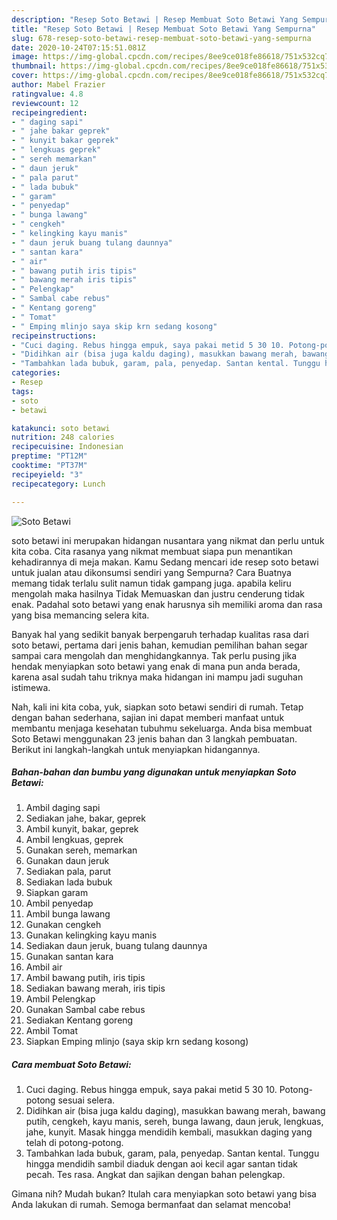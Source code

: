 ```yaml
---
description: "Resep Soto Betawi | Resep Membuat Soto Betawi Yang Sempurna"
title: "Resep Soto Betawi | Resep Membuat Soto Betawi Yang Sempurna"
slug: 678-resep-soto-betawi-resep-membuat-soto-betawi-yang-sempurna
date: 2020-10-24T07:15:51.081Z
image: https://img-global.cpcdn.com/recipes/8ee9ce018fe86618/751x532cq70/soto-betawi-foto-resep-utama.jpg
thumbnail: https://img-global.cpcdn.com/recipes/8ee9ce018fe86618/751x532cq70/soto-betawi-foto-resep-utama.jpg
cover: https://img-global.cpcdn.com/recipes/8ee9ce018fe86618/751x532cq70/soto-betawi-foto-resep-utama.jpg
author: Mabel Frazier
ratingvalue: 4.8
reviewcount: 12
recipeingredient:
- " daging sapi"
- " jahe bakar geprek"
- " kunyit bakar geprek"
- " lengkuas geprek"
- " sereh memarkan"
- " daun jeruk"
- " pala parut"
- " lada bubuk"
- " garam"
- " penyedap"
- " bunga lawang"
- " cengkeh"
- " kelingking kayu manis"
- " daun jeruk buang tulang daunnya"
- " santan kara"
- " air"
- " bawang putih iris tipis"
- " bawang merah iris tipis"
- " Pelengkap"
- " Sambal cabe rebus"
- " Kentang goreng"
- " Tomat"
- " Emping mlinjo saya skip krn sedang kosong"
recipeinstructions:
- "Cuci daging. Rebus hingga empuk, saya pakai metid 5 30 10. Potong-potong sesuai selera."
- "Didihkan air (bisa juga kaldu daging), masukkan bawang merah, bawang putih, cengkeh, kayu manis, sereh, bunga lawang, daun jeruk, lengkuas, jahe, kunyit. Masak hingga mendidih kembali, masukkan daging yang telah di potong-potong."
- "Tambahkan lada bubuk, garam, pala, penyedap. Santan kental. Tunggu hingga mendidih sambil diaduk dengan aoi kecil agar santan tidak pecah. Tes rasa. Angkat dan sajikan dengan bahan pelengkap."
categories:
- Resep
tags:
- soto
- betawi

katakunci: soto betawi 
nutrition: 248 calories
recipecuisine: Indonesian
preptime: "PT12M"
cooktime: "PT37M"
recipeyield: "3"
recipecategory: Lunch

---
```



![Soto Betawi](https://img-global.cpcdn.com/recipes/8ee9ce018fe86618/751x532cq70/soto-betawi-foto-resep-utama.jpg)


soto betawi ini merupakan hidangan nusantara yang nikmat dan perlu untuk kita coba. Cita rasanya yang nikmat membuat siapa pun menantikan kehadirannya di meja makan.
Kamu Sedang mencari ide resep soto betawi untuk jualan atau dikonsumsi sendiri yang Sempurna? Cara Buatnya memang tidak terlalu sulit namun tidak gampang juga. apabila keliru mengolah maka hasilnya Tidak Memuaskan dan justru cenderung tidak enak. Padahal soto betawi yang enak harusnya sih memiliki aroma dan rasa yang bisa memancing selera kita.



Banyak hal yang sedikit banyak berpengaruh terhadap kualitas rasa dari soto betawi, pertama dari jenis bahan, kemudian pemilihan bahan segar sampai cara mengolah dan menghidangkannya. Tak perlu pusing jika hendak menyiapkan soto betawi yang enak di mana pun anda berada, karena asal sudah tahu triknya maka hidangan ini mampu jadi suguhan istimewa.


Nah, kali ini kita coba, yuk, siapkan soto betawi sendiri di rumah. Tetap dengan bahan sederhana, sajian ini dapat memberi manfaat untuk membantu menjaga kesehatan tubuhmu sekeluarga. Anda bisa membuat Soto Betawi menggunakan 23 jenis bahan dan 3 langkah pembuatan. Berikut ini langkah-langkah untuk menyiapkan hidangannya.

<!--inarticleads1-->

##### Bahan-bahan dan bumbu yang digunakan untuk menyiapkan Soto Betawi:

1. Ambil  daging sapi
1. Sediakan  jahe, bakar, geprek
1. Ambil  kunyit, bakar, geprek
1. Ambil  lengkuas, geprek
1. Gunakan  sereh, memarkan
1. Gunakan  daun jeruk
1. Sediakan  pala, parut
1. Sediakan  lada bubuk
1. Siapkan  garam
1. Ambil  penyedap
1. Ambil  bunga lawang
1. Gunakan  cengkeh
1. Gunakan  kelingking kayu manis
1. Sediakan  daun jeruk, buang tulang daunnya
1. Gunakan  santan kara
1. Ambil  air
1. Ambil  bawang putih, iris tipis
1. Sediakan  bawang merah, iris tipis
1. Ambil  Pelengkap
1. Gunakan  Sambal cabe rebus
1. Sediakan  Kentang goreng
1. Ambil  Tomat
1. Siapkan  Emping mlinjo (saya skip krn sedang kosong)




<!--inarticleads2-->

##### Cara membuat Soto Betawi:

1. Cuci daging. Rebus hingga empuk, saya pakai metid 5 30 10. Potong-potong sesuai selera.
1. Didihkan air (bisa juga kaldu daging), masukkan bawang merah, bawang putih, cengkeh, kayu manis, sereh, bunga lawang, daun jeruk, lengkuas, jahe, kunyit. Masak hingga mendidih kembali, masukkan daging yang telah di potong-potong.
1. Tambahkan lada bubuk, garam, pala, penyedap. Santan kental. Tunggu hingga mendidih sambil diaduk dengan aoi kecil agar santan tidak pecah. Tes rasa. Angkat dan sajikan dengan bahan pelengkap.




Gimana nih? Mudah bukan? Itulah cara menyiapkan soto betawi yang bisa Anda lakukan di rumah. Semoga bermanfaat dan selamat mencoba!

